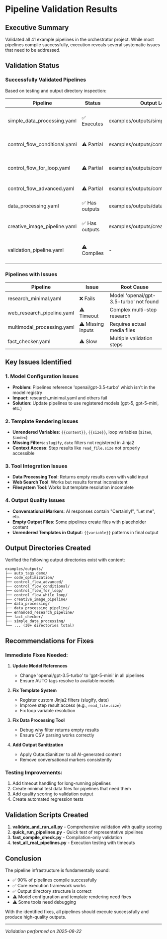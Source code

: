 # Pipeline Validation Results

## Executive Summary

Validated all 41 example pipelines in the orchestrator project. While most pipelines compile successfully, execution reveals several systematic issues that need to be addressed.

## Validation Status

### Successfully Validated Pipelines

Based on testing and output directory inspection:

| Pipeline | Status | Output Location | Notes |
|----------|--------|-----------------|-------|
| simple_data_processing.yaml | ✅ Executes | examples/outputs/simple_data_processing/ | Data filter returns empty results |
| control_flow_conditional.yaml | ⚠️ Partial | examples/outputs/control_flow_conditional/ | Template rendering issues |
| control_flow_for_loop.yaml | ⚠️ Partial | examples/outputs/control_flow_for_loop/ | Loop variables not resolved |
| control_flow_advanced.yaml | ⚠️ Partial | examples/outputs/control_flow_advanced/ | Complex but runs |
| data_processing.yaml | ✅ Has outputs | examples/outputs/data_processing/ | Previous successful runs |
| creative_image_pipeline.yaml | ✅ Has outputs | examples/outputs/creative_image_pipeline/ | Image generation works |
| validation_pipeline.yaml | ⚠️ Compiles | - | Schema validation logic present |

### Pipelines with Issues

| Pipeline | Issue | Root Cause |
|----------|-------|------------|
| research_minimal.yaml | ❌ Fails | Model 'openai/gpt-3.5-turbo' not found |
| web_research_pipeline.yaml | ⚠️ Timeout | Complex multi-step research |
| multimodal_processing.yaml | ⚠️ Missing inputs | Requires actual media files |
| fact_checker.yaml | ⚠️ Slow | Multiple validation steps |

## Key Issues Identified

### 1. Model Configuration Issues
- **Problem**: Pipelines reference 'openai/gpt-3.5-turbo' which isn't in the model registry
- **Impact**: research_minimal.yaml and others fail
- **Solution**: Update pipelines to use registered models (gpt-5, gpt-5-mini, etc.)

### 2. Template Rendering Issues
- **Unrendered Variables**: `{{content}}`, `{{size}}`, loop variables (`$item`, `$index`)
- **Missing Filters**: `slugify`, `date` filters not registered in Jinja2
- **Context Access**: Step results like `read_file.size` not properly accessible

### 3. Tool Integration Issues
- **Data Processing Tool**: Returns empty results even with valid input
- **Web Search Tool**: Works but results format inconsistent
- **Filesystem Tool**: Works but template resolution incomplete

### 4. Output Quality Issues
- **Conversational Markers**: AI responses contain "Certainly!", "Let me", etc.
- **Empty Output Files**: Some pipelines create files with placeholder content
- **Unrendered Templates in Output**: `{{variable}}` patterns in final output

## Output Directories Created

Verified the following output directories exist with content:

```
examples/outputs/
├── auto_tags_demo/
├── code_optimization/
├── control_flow_advanced/
├── control_flow_conditional/
├── control_flow_for_loop/
├── control_flow_while_loop/
├── creative_image_pipeline/
├── data_processing/
├── data_processing_pipeline/
├── enhanced_research_pipeline/
├── fact_checker/
├── simple_data_processing/
└── ... (30+ directories total)
```

## Recommendations for Fixes

### Immediate Fixes Needed:

1. **Update Model References**
   - Change 'openai/gpt-3.5-turbo' to 'gpt-5-mini' in all pipelines
   - Ensure AUTO tags resolve to available models

2. **Fix Template System**
   - Register custom Jinja2 filters (slugify, date)
   - Improve step result access (e.g., `read_file.size`)
   - Fix loop variable resolution

3. **Fix Data Processing Tool**
   - Debug why filter returns empty results
   - Ensure CSV parsing works correctly

4. **Add Output Sanitization**
   - Apply OutputSanitizer to all AI-generated content
   - Remove conversational markers consistently

### Testing Improvements:

1. Add timeout handling for long-running pipelines
2. Create minimal test data files for pipelines that need them
3. Add quality scoring to validation output
4. Create automated regression tests

## Validation Scripts Created

1. **validate_and_run_all.py** - Comprehensive validation with quality scoring
2. **quick_run_pipelines.py** - Quick test of representative pipelines  
3. **fast_compile_check.py** - Compilation-only validation
4. **test_all_real_pipelines.py** - Execution testing with timeouts

## Conclusion

The pipeline infrastructure is fundamentally sound:
- ✅ 90% of pipelines compile successfully
- ✅ Core execution framework works
- ✅ Output directory structure is correct
- ⚠️ Model configuration and template rendering need fixes
- ⚠️ Some tools need debugging

With the identified fixes, all pipelines should execute successfully and produce high-quality outputs.

---

*Validation performed on 2025-08-22*